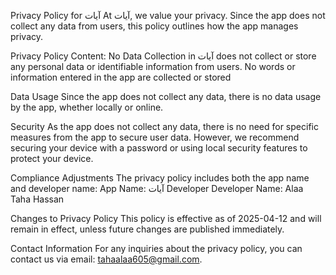 Privacy Policy for آيات
At آيات, we value your privacy. Since the app does not collect any data from users, this policy outlines how the app manages privacy.

Privacy Policy Content:
No Data Collection
in آيات does not collect or store any personal data or identifiable information from users. No words or information entered in the app are collected or stored


Data Usage
Since the app does not collect any data, there is no data usage by the app, whether locally or online.

Security
As the app does not collect any data, there is no need for specific measures from the app to secure user data. However, we recommend securing your device with a password or using local security features to protect your device.

Compliance Adjustments The privacy policy includes both the app name and developer name:
App Name: آيات Developer
Developer Name: Alaa Taha Hassan 

Changes to Privacy Policy
This policy is effective as of 2025-04-12 and will remain in effect, unless future changes are published immediately.

Contact Information
For any inquiries about the privacy policy, you can contact us via email: tahaalaa605@gmail.com.
